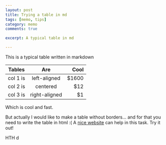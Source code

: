 ```yaml
---
layout: post
title: Trying a table in md
tags: [memo, tips]
category: memo
comments: true

excerpt: A typical table in md

---
```


This is a typical table written in markdown

| Tables   |      Are      |  Cool |
|----------|:-------------:|------:|
| col 1 is |  left-aligned | $1600 |
| col 2 is |    centered   |   $12 |
| col 3 is | right-aligned |    $1 |

Which is cool and fast.

But actually I would like to make a table without borders... and for that you need to write the table in html :(
A [nice website](http://www.tablesgenerator.com/html_tables) can help in this task. Try it out!

HTH
d
